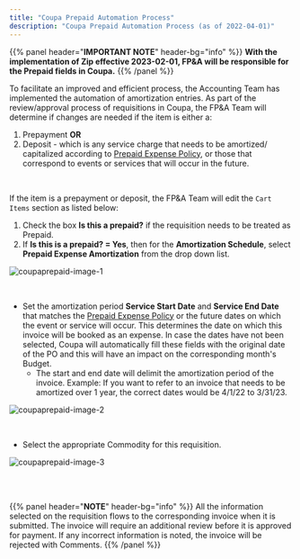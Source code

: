 ```yaml
---
title: "Coupa Prepaid Automation Process"
description: "Coupa Prepaid Automation Process (as of 2022-04-01)"
---
```


<link rel="stylesheet" type="text/css" href="/stylesheets/biztech.css" />

{{% panel header="**IMPORTANT NOTE**" header-bg="info" %}}
**With the implementation of Zip effective 2023-02-01, FP&A will be responsible for the Prepaid fields in Coupa.**
{{% /panel %}}

To facilitate an improved and efficient process, the Accounting Team has implemented the automation of amortization entries. As part of the review/approval process of requisitions in Coupa, the FP&A Team will determine if changes are needed if the item is either a:

1. Prepayment **OR**
1. Deposit - which is any service charge that needs to be amortized/ capitalized according to [Prepaid Expense Policy](/handbook/finance/accounting/#prepaid-expense-policy), or those that correspond to events or services that will occur in the future.

<br>

If the item is a prepayment or deposit, the FP&A Team will edit the `Cart Items` section as listed below:

1. Check the box **Is this a prepaid?** if the requisition needs to be treated as Prepaid.
1. If **Is this is a prepaid? = Yes**, then for the **Amortization Schedule**, select **Prepaid Expense Amortization** from the drop down list.

![coupaprepaid-image-1](/handbook/business-technology/enterprise-applications/guides/coupa-prepaid/coupaprepaid1a.png)

<br>

- Set the amortization period **Service Start Date** and **Service End Date** that matches the [Prepaid Expense Policy](/handbook/finance/accounting/#prepaid-expense-policy) or the future dates on which the event or service will occur. This determines the date on which this invoice will be booked as an expense. In case the dates have not been selected, Coupa will automatically fill these fields with the original date of the PO and this will have an impact on the corresponding month's Budget.
  - The start and end date will delimit the amortization period of the invoice. Example: If you want to refer to an invoice that needs to be amortized over 1 year, the correct dates would be 4/1/22 to 3/31/23.

![coupaprepaid-image-2](/handbook/business-technology/enterprise-applications/guides/coupa-prepaid/coupaprepaid2a.png)

<br>

- Select the appropriate Commodity for this requisition.

![coupaprepaid-image-3](/handbook/business-technology/enterprise-applications/guides/coupa-prepaid/coupaprepaid3a.png)

<br>
<br>

{{% panel header="**NOTE**" header-bg="info" %}}
All the information selected on the requisition flows to the corresponding invoice when it is submitted. The invoice will require an additional review before it is approved for payment. If any incorrect information is noted, the invoice will be rejected with Comments.
{{% /panel %}}
